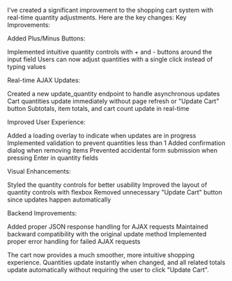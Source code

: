 
I've created a significant improvement to the shopping cart system with real-time quantity adjustments. Here are the key changes:
Key Improvements:

Added Plus/Minus Buttons:

Implemented intuitive quantity controls with + and - buttons around the input field
Users can now adjust quantities with a single click instead of typing values


Real-time AJAX Updates:

Created a new update_quantity endpoint to handle asynchronous updates
Cart quantities update immediately without page refresh or "Update Cart" button
Subtotals, item totals, and cart count update in real-time


Improved User Experience:

Added a loading overlay to indicate when updates are in progress
Implemented validation to prevent quantities less than 1
Added confirmation dialog when removing items
Prevented accidental form submission when pressing Enter in quantity fields


Visual Enhancements:

Styled the quantity controls for better usability
Improved the layout of quantity controls with flexbox
Removed unnecessary "Update Cart" button since updates happen automatically


Backend Improvements:

Added proper JSON response handling for AJAX requests
Maintained backward compatibility with the original update method
Implemented proper error handling for failed AJAX requests



The cart now provides a much smoother, more intuitive shopping experience. Quantities update instantly when changed, and all related totals update automatically without requiring the user to click "Update Cart".

